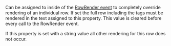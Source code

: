 ﻿Can be assigned to inside of the [RowRender event](vfps://Topic/_1P80YKL4Z) to completely override rendering of an individual row. If set the full row including the <tr></tr> tags must be rendered in the text assigned to this property. This value is cleared before every call to the RowRender event.

If this property is set with a string value all other rendering for this row does not occur.
